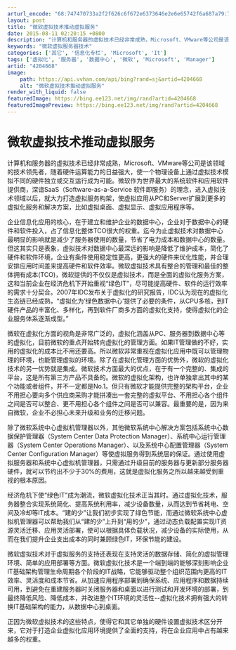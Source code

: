 ```yaml
---
arturl_encode: "68:747470733a2f2f626c6f672e6373646e2e6e65742f6a687a79:7a2f61727469636c652f64657461696c732f34323034363638"
layout: post
title: "微软虚拟技术推动虚拟服务"
date: 2015-08-11 02:20:15 +0800
description: "计算机和服务器的虚拟技术已经非常成熟，Microsoft、VMware等公司是该领域的技术领先者，随"
keywords: "微软虚拟服务器技术"
categories: ['其它', '信息化专栏', 'Microsoft', 'It']
tags: ['虚拟化', '服务器', '数据中心', '微软', 'Microsoft', 'Manager']
artid: "4204668"
image:
    path: https://api.vvhan.com/api/bing?rand=sj&artid=4204668
    alt: "微软虚拟技术推动虚拟服务"
render_with_liquid: false
featuredImage: https://bing.ee123.net/img/rand?artid=4204668
featuredImagePreview: https://bing.ee123.net/img/rand?artid=4204668
---
```


# 微软虚拟技术推动虚拟服务

计算机和服务器的虚拟技术已经非常成熟，Microsoft、VMware等公司是该领域的技术领先者，随着硬件运算能力的日益强大，使一个物理设备上通过虚拟技术模拟不同的硬件独立或交互运行成为可能。微软作为世界最大的系统软件和应用软件提供商，深谙SaaS（Software-as-a-Service 软件即服务）的理念，进入虚拟技术领域以后，就大力打造虚拟服务构架，使虚拟应用从PC和Server扩展到更多的虚拟化服务和解决方案，比如虚拟桌面、虚拟显示、虚拟应用程序等。

企业信息化应用的核心，在于建立和维护企业的数据中心，企业对于数据中心的硬件和软件投入，占了信息化整体TCO很大的权重。迄今为止虚拟技术对数据中心最明显的影响就是减少了服务器使用的数量，节省了电力成本和数据中心的数量。但这其实只是表象，虚拟技术对数据中心最深远的影响是降低了维护成本，简化了硬件和软件环境，企业有条件使用稳定性更高，更强大的硬件来优化性能，并合理安排应用时间差来提高硬件和软件效率。微软虚拟技术具有整合的管理和最佳的整体拥有成本(TCO)，微软提供的不仅仅是虚拟技术，而是全面的虚拟化服务方案，这和当前企业在经济危机下开始重视“绿色IT”，尽可能提高硬件、软件的运行效率的需求十分契合。2007年IDC发布关于虚拟化的研究报告，IDC认为现在的虚拟化生态链已经成熟，“虚拟化为’绿色数据中心’提供了必要的条件，从CPU多核，到IT硬件产品的丰富化、多样化，再到软件厂商多方面的虚拟化支持，使得虚拟化的企业服务体系逐渐成型。”

微软在虚拟化方面的视角是非常广泛的，虚拟化涵盖从PC、服务器到数据中心等的虚拟化，目前微软的重点开始转向虚拟化的管理方面。如果IT管理做的不好，实用的虚拟化的成本比不用还要高。所以微软非常重视在虚拟化应用中既可以管理物理的环境，也能管理虚拟的环境。除了在虚拟化管理方面的优势外，微软的虚拟化技术的另一优势就是集成。微软技术方面最大的优点，在于有一个完整的、集成的平台，这是所有第三方产品不具备的。微软的虚拟化架构，也许单独拿出其中的某个功能或者组件，并不一定都是No.1。但只有微软才能提供完整的架构平台，企业不用担心要向多个供应商采购才能拼凑出一套完整的虚拟平台、不用担心各个组件之间是否可以整合、更不用担心各个组件之间是否可以兼容。最重要的是，因为来自微软，企业不必担心未来升级和业务的迁移问题。

除了微软系统中心虚拟机管理器以外，其他微软系统中心解决方案包括系统中心数据保护管理器（System Center Data Protection Manager）、系统中心运行管理器（System Center Operations Manager）、以及系统中心配置管理器（System Center Configuration Manager）等使虚拟服务得到系统层的保证。通过使用虚拟服务器和系统中心虚拟机管理器，只需通过升级目前的服务器与更新部分服务器硬件，就可以节约出不少于30%的费用，这就是虚拟化服务之所以越来越受到重视的根本原因。

经济危机下使“绿色IT”成为潮流，微软虚拟化技术正当其时。通过虚拟化技术，服务器整合实现系统简化、提高系统利用率，减少设备数量，从而达到节省耗电、空间及冷却等IT成本。“建的少”让我们初步实现了绿色节能，而通过微软系统中心虚拟机管理器可以帮助我们从“建的少”上升到“用的少”，通过动态负载配置实现IT资源灵活迁移、应用灵活部署，使可以根据具体负载状况，减少设备的实际使用，从而在我们提升企业支出成本的同时兼顾绿色IT，环保节能的建设。

微软虚拟技术对于虚拟服务的支持还表现在支持灵活的数据存储、简化的虚拟管理环境、简单的应用部署等方面。微软虚拟化技术是一个端到端的能够深刻影响企业IT基础架构管理生命周期各个阶段的IT战略，它能够驱动整个组织范围内更高的IT效率、灵活度和成本节省。从加速应用程序部署到确保系统、应用程序和数据持续可用，到避免在重建服务器时关闭服务器和桌面以进行测试和开发环境的部署，到最终降低风险、降低成本，并改进整个IT环境的灵活性--虚拟化技术拥有强大的转换IT基础架构的能力，从数据中心到桌面。

正因为微软虚拟技术的这些特点，使得它和其它单独的硬件设置虚拟技术区分开来，它对于打造企业虚拟化应用环境提供了全面的支持，将在企业应用中占有越来越多的权重。
